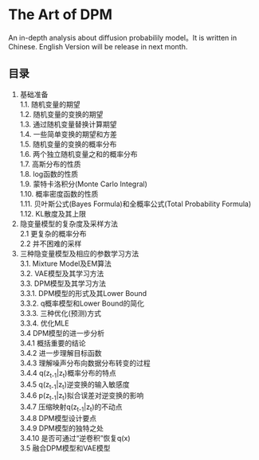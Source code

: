 # The Art of DPM

An in-depth analysis about diffusion probabilily model。It is written in Chinese. English Version will be release in next month.


## 目录

1. 基础准备  
   1.1. 随机变量的期望  
   1.2. 随机变量的变换的期望  
   1.3. 通过随机变量替换计算期望  
   1.4. 一些简单变换的期望和方差  
   1.5. 随机变量的变换的概率分布  
   1.6. 两个独立随机变量之和的概率分布  
   1.7. 高斯分布的性质  
   1.8. log函数的性质  
   1.9. 蒙特卡洛积分(Monte Carlo Integral)  
   1.10. 概率密度函数的性质  
   1.11. 贝叶斯公式(Bayes Formula)和全概率公式(Total Probability Formula)  
   1.12. KL散度及其上限  
2. 隐变量模型的复杂度及采样方法  
	2.1 更复杂的概率分布  
	2.2 并不困难的采样  
3. 三种隐变量模型及相应的参数学习方法  
	3.1. Mixture Model及EM算法  
	3.2. VAE模型及其学习方法  
	3.3. DPM模型及其学习方法  
		3.3.1. DPM模型的形式及其Lower Bound  
		3.3.2. q概率模型和Lower Bound的简化  
		3.3.3. 三种优化(预测)方式  
		3.3.4. 优化MLE  
	3.4 DPM模型的进一步分析  
		3.4.1 概括重要的结论  
		3.4.2 进一步理解目标函数  
		3.4.3 理解噪声分布向数据分布转变的过程  
		3.4.4 q(z<sub>t-1</sub>|z<sub>t</sub>)概率分布的特点  
		3.4.5 q(z<sub>t-1</sub>|z<sub>t</sub>)逆变换的输入敏感度  
		3.4.6 p(z<sub>t-1</sub>|z<sub>t</sub>)拟合误差对逆变换的影响  
		3.4.7 压缩映射q(z<sub>t-1</sub>|z<sub>t</sub>)的不动点  
		3.4.8 DPM模型设计要点  
		3.4.9 DPM模型的独特之处  
		3.4.10 是否可通过“逆卷积”恢复q(x)  
	3.5 融合DPM模型和VAE模型  



